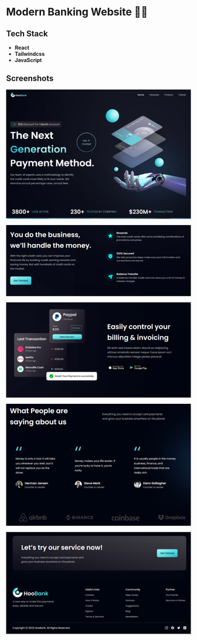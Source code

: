 
# Modern Banking Website 👨‍💻







## Tech Stack

- **React**
- **Tailwindcss**
- **JavaScript**






## Screenshots

![App Screenshot](https://raw.githubusercontent.com/RiP3rQ/ModernUI-UX-Payments/main/screenshots/modern_ui_1.PNG)

![App Screenshot](https://raw.githubusercontent.com/RiP3rQ/ModernUI-UX-Payments/main/screenshots/modern_ui_2.PNG)

![App Screenshot](https://raw.githubusercontent.com/RiP3rQ/ModernUI-UX-Payments/main/screenshots/modern_ui_3.PNG)

![App Screenshot](https://raw.githubusercontent.com/RiP3rQ/ModernUI-UX-Payments/main/screenshots/modern_ui_4.PNG)

![App Screenshot](https://raw.githubusercontent.com/RiP3rQ/ModernUI-UX-Payments/main/screenshots/modern_ui_5.PNG)










